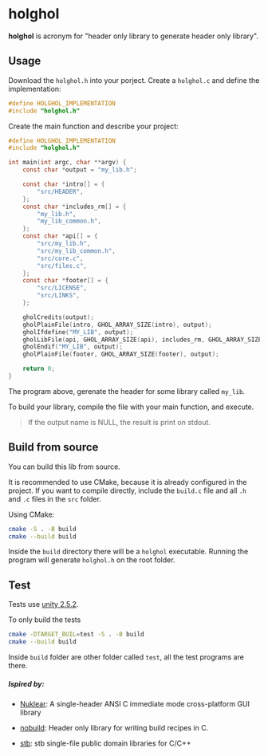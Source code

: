# holghol

**holghol** is acronym for "header only library to generate header only
library".


## Usage

Download the `holghol.h` into your porject. Create a `holghol.c` and define the
implementation:

```c
#define HOLGHOL_IMPLEMENTATION
#include "holghol.h"
```

Create the main function and describe your project:
```c
#define HOLGHOL_IMPLEMENTATION
#include "holghol.h"

int main(int argc, char **argv) {
	const char *output = "my_lib.h";

	const char *intro[] = {
        "src/HEADER",
	};
	const char *includes_rm[] = {
		"my_lib.h",
		"my_lib_common.h",
	};
	const char *api[] = {
		"src/my_lib.h",
		"src/my_lib_common.h",
        "src/core.c",
        "src/files.c",
	};
	const char *footer[] = {
		"src/LICENSE",
		"src/LINKS",
	};

	gholCredits(output);
	gholPlainFile(intro, GHOL_ARRAY_SIZE(intro), output);
	gholIfdefine("MY_LIB", output);
	gholLibFile(api, GHOL_ARRAY_SIZE(api), includes_rm, GHOL_ARRAY_SIZE(includes_rm), output);
	gholEndif("MY_LIB", output);
	gholPlainFile(footer, GHOL_ARRAY_SIZE(footer), output);

    return 0;
}
```

The program above, gerenate the header for some library called `my_lib`.

To build your library, compile the file with your main function, and execute.

> If the output name is NULL, the result is print on stdout.

## Build from  source

You can build this lib from source.

It is recommended to use CMake, because it is already configured in the project.
If you want to compile directly, include the `build.c` file and all `.h` and
`.c` files in the `src` folder.

Using CMake:

```sh
cmake -S . -B build
cmake --build build
```

Inside the `build` directory there will be a `holghol` executable. Running the
program will generate `holghol.h` on the root folder.

## Test

Tests use
[unity 2.5.2](https://github.com/ThrowTheSwitch/Unity/releases/tag/v2.5.2).

To only build the tests

```sh
cmake -DTARGET_BUIL=test -S . -B build
cmake --build build
```

Inside `build` folder are other folder called `test`, all the test programs are
there.

##### Ispired by:

- [Nuklear](https://github.com/Immediate-Mode-UI/Nuklear): A single-header ANSI
C immediate mode cross-platform GUI library

- [nobuild](https://github.com/tsoding/nobuild): Header only library for writing
build recipes in C.

- [stb](https://github.com/nothings/stb): stb single-file public domain
libraries for C/C++

